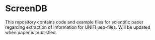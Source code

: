 # ScreenDB
This repository contains code and example files for scientific paper regarding extraction of information for UNIFI uep-files. Will be updated when paper is published.
